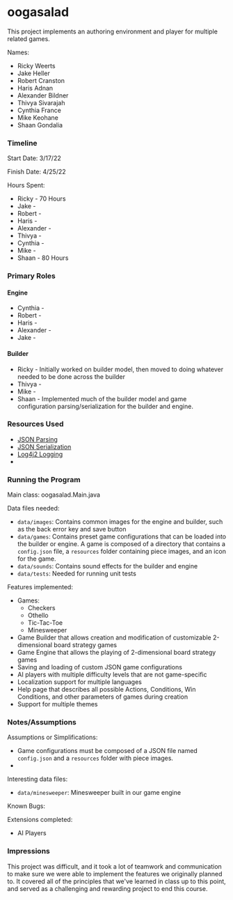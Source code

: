 oogasalad
====

This project implements an authoring environment and player for multiple related games.

Names:

* Ricky Weerts
* Jake Heller
* Robert Cranston
* Haris Adnan
* Alexander Bildner
* Thivya Sivarajah
* Cynthia France
* Mike Keohane
* Shaan Gondalia


### Timeline

Start Date: 3/17/22

Finish Date: 4/25/22

Hours Spent:

* Ricky - 70 Hours
* Jake -
* Robert -
* Haris -
* Alexander -
* Thivya -
* Cynthia - 
* Mike - 
* Shaan - 80 Hours

### Primary Roles

#### Engine
* Cynthia -
* Robert -
* Haris -
* Alexander -
* Jake -


#### Builder

* Ricky - Initially worked on builder model, then moved to doing whatever needed to be done across the builder
* Thivya -
* Mike -
* Shaan - Implemented much of the builder model and game configuration parsing/serialization for the builder and engine.


### Resources Used

* [JSON Parsing](https://kodejava.org/how-do-i-read-json-file-using-json-java-org-json-library/)
* [JSON Serialization](https://www.baeldung.com/java-org-json)
* [Log4j2 Logging](https://www.baeldung.com/java-system-out-println-vs-loggers)
* 


### Running the Program

Main class: oogasalad.Main.java

Data files needed: 

* `data/images`: Contains common images for the engine and builder, such as the back error key and save button
* `data/games`: Contains preset game configurations that can be loaded into the builder or engine. A game is composed of a directory that contains a `config.json` file, a `resources` folder containing piece images, and an icon for the game.
* `data/sounds`: Contains sound effects for the builder and engine
* `data/tests`: Needed for running unit tests

Features implemented:

* Games:
  * Checkers
  * Othello
  * Tic-Tac-Toe
  * Minesweeper
* Game Builder that allows creation and modification of customizable 2-dimensional board strategy games
* Game Engine that allows the playing of 2-dimensional board strategy games
* Saving and loading of custom JSON game configurations
* AI players with multiple difficulty levels that are not game-specific
* Localization support for multiple languages
* Help page that describes all possible Actions, Conditions, Win Conditions, and other parameters of games during creation
* Support for multiple themes


### Notes/Assumptions

Assumptions or Simplifications:

* Game configurations must be composed of a JSON file named `config.json` and a `resources` folder with piece images.
* 

Interesting data files:

* `data/minesweeper`: Minesweeper built in our game engine

Known Bugs:

Extensions completed:
* AI Players


### Impressions

This project was difficult, and it took a lot of teamwork and communication to make sure we were able to 
implement the features we originally planned to. It covered all of the principles that we've learned
in class up to this point, and served as a challenging and rewarding project to end this course.
